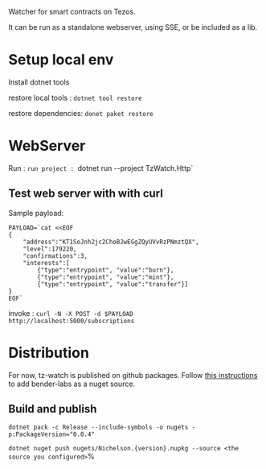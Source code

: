 Watcher for smart contracts on Tezos. 

It can be run as a standalone webserver, using SSE, or be included as a lib. 

# Setup local env

Install dotnet tools

restore local tools : `dotnet tool restore`

restore dependencies: `donet paket restore`


# WebServer 

Run : `run project : `dotnet run --project TzWatch.Http`

## Test web server with with curl

Sample payload: 
```shell
PAYLOAD=`cat <<EOF
{
    "address":"KT1SoJnh2jc2ChoBJwEGgZQyUVvRzPNmztQX",
    "level":179220,
    "confirmations":3,
    "interests":[
        {"type":"entrypoint", "value":"burn"},
        {"type":"entrypoint", "value":"mint"},
        {"type":"entrypoint", "value":"transfer"}]
}
EOF`
```

invoke : `curl -N -X POST -d $PAYLOAD http://localhost:5000/subscriptions`

# Distribution

For now, tz-watch is published on github packages.
Follow [this instructions](https://docs.github.com/en/free-pro-team@latest/packages/using-github-packages-with-your-projects-ecosystem/configuring-dotnet-cli-for-use-with-github-packages#authenticating-to-github-packages) to add bender-labs as a nuget source.

## Build and publish

`dotnet pack -c Release --include-symbols -o nugets -p:PackageVersion="0.0.4"`

`dotnet nuget push nugets/Nichelson.{version}.nupkg --source <the source you configured>`%
